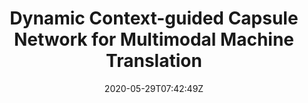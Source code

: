 ---
title: "Dynamic Context-guided Capsule Network for Multimodal Machine Translation"
authors:
- Huan Lin
- Fandong Meng
- Jinsong Su
- Yongjing Yin
- Zhengyuan Yang
- Yubin Ge
- Jie Zhou
- Jiebo Luo
author_notes:
- 
- 
- "通讯作者"
- 
- 
- 
- 
- 
date: "2020-05-29T07:42:49Z"
publishDate: "2025-05-29T07:42:49Z"
publication_types: [2）多模态机器翻译]
publication: "**In Proc. of ACMMM 2020. Oral.** (CCF-A类)"
---
